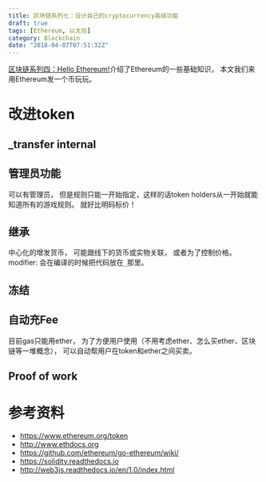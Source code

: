 ```yaml
---
title: 区块链系列七：设计自己的cryptocurrency高级功能
draft: true
tags: [Ethereum, 以太坊]
category: Blockchain
date: "2018-04-07T07:51:32Z"
---
```


[区块链系列四：Hello Ethereum!](/blockchain-ethereum-0)介绍了Ethereum的一些基础知识， 本文我们来用Ethereum发一个币玩玩。

<!-- more -->


# 改进token
## _transfer internal
## 管理员功能
可以有管理员， 但是规则只能一开始指定，这样的话token holders从一开始就能知道所有的游戏规则。 就好比明码标价！

## 继承
中心化的增发货币， 可能跟线下的货币或实物关联， 或者为了控制价格。
modifier: 会在编译的时候把代码放在`_`那里。

## 冻结

## 自动充Fee
目前gas只能用ether， 为了方便用户使用（不用考虑ether、怎么买ether、区块链等一堆概念）， 可以自动帮用户在token和ether之间买卖。

## Proof of work









# 参考资料
* https://www.ethereum.org/token
* http://www.ethdocs.org
* https://github.com/ethereum/go-ethereum/wiki/
* https://solidity.readthedocs.io
* http://web3js.readthedocs.io/en/1.0/index.html 